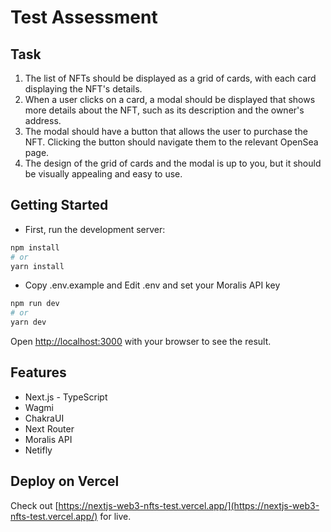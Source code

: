 # Test Assessment

## Task
1. The list of NFTs should be displayed as a grid of cards, with each card displaying the
NFT's details.
2. When a user clicks on a card, a modal should be displayed that shows more details
about the NFT, such as its description and the owner's address.
3. The modal should have a button that allows the user to purchase the NFT. Clicking
the button should navigate them to the relevant OpenSea page.
4. The design of the grid of cards and the modal is up to you, but it should be visually
appealing and easy to use.


## Getting Started

- First, run the development server:

```bash
npm install
# or
yarn install
```
- Copy .env.example and Edit .env and set your Moralis API key

```bash
npm run dev
# or
yarn dev
```

Open [http://localhost:3000](http://localhost:3000) with your browser to see the result.

## Features
- Next.js - TypeScript
- Wagmi
- ChakraUI
- Next Router
- Moralis API
- Netifly
## Deploy on Vercel

Check out  [https://nextjs-web3-nfts-test.vercel.app/](https://nextjs-web3-nfts-test.vercel.app/) for live.
